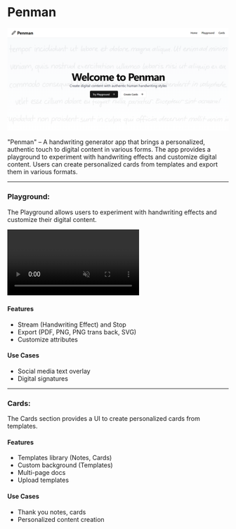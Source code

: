 # Penman

![Home](./public/assets/home.png)

"Penman" – A handwriting generator app that brings a personalized, authentic touch to digital content in various forms. The app provides a playground to experiment with handwriting effects and customize digital content. Users can create personalized cards from templates and export them in various formats.

---

### Playground:
The Playground allows users to experiment with handwriting effects and customize their digital content.

<video src="./public/assets/demo.mp4" autoplay muted loop></video>

#### Features
- Stream (Handwriting Effect) and Stop
- Export (PDF, PNG, PNG trans back, SVG)
- Customize attributes

#### Use Cases
- Social media text overlay
- Digital signatures

---

### Cards:
The Cards section provides a UI to create personalized cards from templates.

#### Features
- Templates library (Notes, Cards)
- Custom background (Templates)
- Multi-page docs
- Upload templates

#### Use Cases
- Thank you notes, cards
- Personalized content creation
